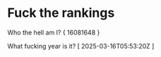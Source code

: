 # Fuck the rankings

Who the hell am I?
{ 16081648 }

What fucking year is it?
[ 2025-03-16T05:53:20Z ]
